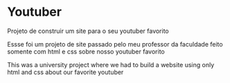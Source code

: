 # Youtuber
Projeto de construir um site para o seu youtuber favorito

Essse foi um projeto de site passado pelo meu professor da faculdade feito somente com html e css sobre nosso youtuber favorito

This was a university project where we had to build a website using only html and css about our favorite youtuber
